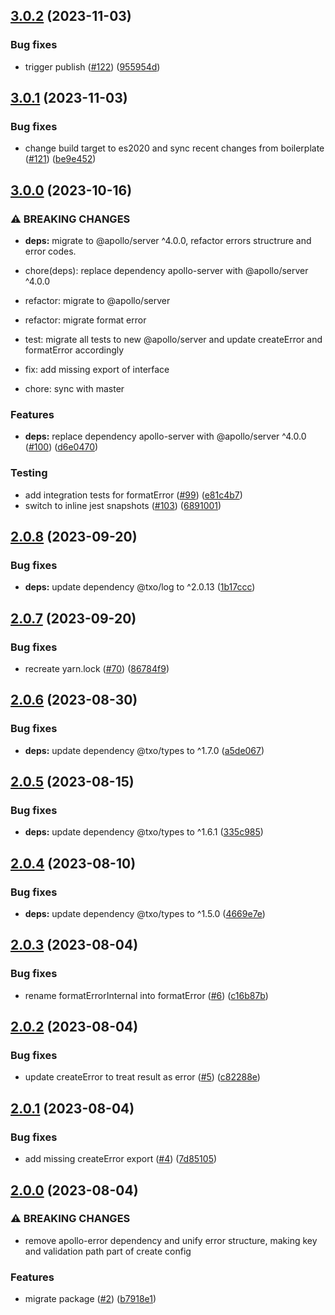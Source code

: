 ## [3.0.2](https://github.com/technology-studio/error-graphql/compare/v3.0.1...v3.0.2) (2023-11-03)


### Bug fixes

* trigger publish ([#122](https://github.com/technology-studio/error-graphql/issues/122)) ([955954d](https://github.com/technology-studio/error-graphql/commit/955954d225ffc3b9e32636b79b7e9948a7211208))

## [3.0.1](https://github.com/technology-studio/error-graphql/compare/v3.0.0...v3.0.1) (2023-11-03)


### Bug fixes

* change build target to es2020 and sync recent changes from boilerplate ([#121](https://github.com/technology-studio/error-graphql/issues/121)) ([be9e452](https://github.com/technology-studio/error-graphql/commit/be9e452e1b2fb89ebc7d3e30ced60a9c92cd9997))

## [3.0.0](https://github.com/technology-studio/error-graphql/compare/v2.0.8...v3.0.0) (2023-10-16)


### ⚠ BREAKING CHANGES

* **deps:** migrate to @apollo/server ^4.0.0, refactor errors structrure and error codes. 

* chore(deps): replace dependency apollo-server with @apollo/server ^4.0.0

* refactor: migrate to @apollo/server

* refactor: migrate format error

* test: migrate all tests to new @apollo/server and update createError and formatError accordingly

* fix: add missing export of interface

* chore: sync with master

### Features

* **deps:** replace dependency apollo-server with @apollo/server ^4.0.0 ([#100](https://github.com/technology-studio/error-graphql/issues/100)) ([d6e0470](https://github.com/technology-studio/error-graphql/commit/d6e047011cf80b2976fc069f20a83bc11720eda4))


### Testing

* add integration tests for formatError ([#99](https://github.com/technology-studio/error-graphql/issues/99)) ([e81c4b7](https://github.com/technology-studio/error-graphql/commit/e81c4b70ea129d47ed453bc40d98b46305ffc410))
* switch to inline jest snapshots ([#103](https://github.com/technology-studio/error-graphql/issues/103)) ([6891001](https://github.com/technology-studio/error-graphql/commit/68910013e340295377ef5b2418580c4b60d43266))

## [2.0.8](https://github.com/technology-studio/error-graphql/compare/v2.0.7...v2.0.8) (2023-09-20)


### Bug fixes

* **deps:** update dependency @txo/log to ^2.0.13 ([1b17ccc](https://github.com/technology-studio/error-graphql/commit/1b17ccc0e47097d84cd67f9dd2be7ce25aec9bf2))

## [2.0.7](https://github.com/technology-studio/error-graphql/compare/v2.0.6...v2.0.7) (2023-09-20)


### Bug fixes

* recreate yarn.lock ([#70](https://github.com/technology-studio/error-graphql/issues/70)) ([86784f9](https://github.com/technology-studio/error-graphql/commit/86784f9dfa685d538ba84e1dfaae69571de4f77e))

## [2.0.6](https://github.com/technology-studio/error-graphql/compare/v2.0.5...v2.0.6) (2023-08-30)


### Bug fixes

* **deps:** update dependency @txo/types to ^1.7.0 ([a5de067](https://github.com/technology-studio/error-graphql/commit/a5de067d0e5e046b32e05087ea4dd73a354fcbbf))

## [2.0.5](https://github.com/technology-studio/error-graphql/compare/v2.0.4...v2.0.5) (2023-08-15)


### Bug fixes

* **deps:** update dependency @txo/types to ^1.6.1 ([335c985](https://github.com/technology-studio/error-graphql/commit/335c98588178e6697321c701ac6ce47d844887f5))

## [2.0.4](https://github.com/technology-studio/error-graphql/compare/v2.0.3...v2.0.4) (2023-08-10)


### Bug fixes

* **deps:** update dependency @txo/types to ^1.5.0 ([4669e7e](https://github.com/technology-studio/error-graphql/commit/4669e7e097c30ff2a631cb7ce79b7dca0f0f5df2))

## [2.0.3](https://github.com/technology-studio/error-graphql/compare/v2.0.2...v2.0.3) (2023-08-04)


### Bug fixes

* rename formatErrorInternal into formatError ([#6](https://github.com/technology-studio/error-graphql/issues/6)) ([c16b87b](https://github.com/technology-studio/error-graphql/commit/c16b87b0a50a4dc34736d7841986bbfc6a941097))

## [2.0.2](https://github.com/technology-studio/error-graphql/compare/v2.0.1...v2.0.2) (2023-08-04)


### Bug fixes

* update createError to treat result as error ([#5](https://github.com/technology-studio/error-graphql/issues/5)) ([c82288e](https://github.com/technology-studio/error-graphql/commit/c82288ef31f0115417d3e53dae29e1e3758d14d2))

## [2.0.1](https://github.com/technology-studio/error-graphql/compare/v2.0.0...v2.0.1) (2023-08-04)


### Bug fixes

* add missing createError export ([#4](https://github.com/technology-studio/error-graphql/issues/4)) ([7d85105](https://github.com/technology-studio/error-graphql/commit/7d851054d8dc1ad9224953c237e21e586f89b570))

## [2.0.0](https://github.com/technology-studio/error-graphql/compare/v1.1.1...v2.0.0) (2023-08-04)


### ⚠ BREAKING CHANGES

* remove apollo-error dependency
and unify error structure, making key and validation path
part of create config

### Features

* migrate package ([#2](https://github.com/technology-studio/error-graphql/issues/2)) ([b7918e1](https://github.com/technology-studio/error-graphql/commit/b7918e17cc2111eb22af797a6421c95e20eac313))
